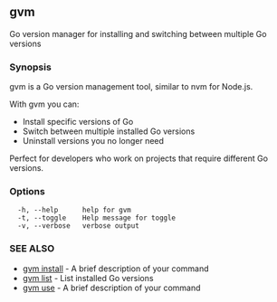 ## gvm

Go version manager for installing and switching between multiple Go versions

### Synopsis

gvm is a Go version management tool, similar to nvm for Node.js.

With gvm you can:
- Install specific versions of Go
- Switch between multiple installed Go versions
- Uninstall versions you no longer need

Perfect for developers who work on projects that require different Go versions.

### Options

```
  -h, --help      help for gvm
  -t, --toggle    Help message for toggle
  -v, --verbose   verbose output
```

### SEE ALSO

* [gvm install](gvm_install.md)	 - A brief description of your command
* [gvm list](gvm_list.md)	 - List installed Go versions
* [gvm use](gvm_use.md)	 - A brief description of your command

